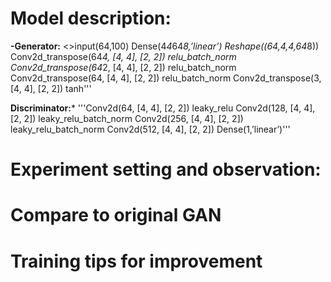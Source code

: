 # Model description:
**-Generator:**
<>input(64,100)
Dense(4*4*64*8,’linear’)
Reshape((64,4,4,64*8))
Conv2d_transpose(64*4, [4, 4], [2, 2])
relu_batch_norm
Conv2d_transpose(64*2, [4, 4], [2, 2])
relu_batch_norm
Conv2d_transpose(64, [4, 4], [2, 2])
relu_batch_norm
Conv2d_transpose(3, [4, 4], [2, 2])
tanh'''

**Discriminator:***
'''Conv2d(64, [4, 4], [2, 2])
leaky_relu
Conv2d(128, [4, 4], [2, 2])
leaky_relu_batch_norm
Conv2d(256, [4, 4], [2, 2])
leaky_relu_batch_norm
Conv2d(512, [4, 4], [2, 2])
Dense(1,’linear’)'''

# Experiment setting and observation:

# Compare to original GAN

# Training tips for improvement
